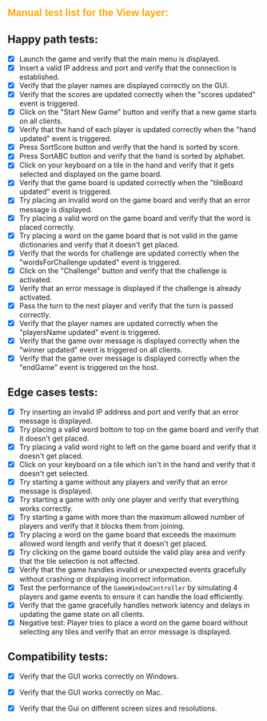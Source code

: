 <h1  style="color: #FFA500; font-family: 'Arial Black', sans-serif; font-size: 20px;">Manual test list for the View layer:</h1>

## Happy path tests:

-[x] Launch the game and verify that the main menu is displayed.
-[x] Insert a valid IP address and port and verify that the connection is established.
-[x] Verify that the player names are displayed correctly on the GUI.
-[x] Verify that the scores are updated correctly when the "scores updated" event is triggered.
-[x] Click on the "Start New Game" button and verify that a new game starts on all clients.
-[x] Verify that the hand of each player is updated correctly when the "hand updated" event is triggered.
-[x] Press SortScore button and verify that the hand is sorted by score.
-[x] Press SortABC button and verify that the hand is sorted by alphabet.
-[x] Click on your keyboard on a tile in the hand and verify that it gets selected and displayed on the game board.
-[x] Verify that the game board is updated correctly when the "tileBoard updated" event is triggered.
-[x] Try placing an invalid word on the game board and verify that an error message is displayed.
-[x] Try placing a valid word on the game board and verify that the word is placed correctly.
-[x] Try placing a word on the game board that is not valid in the game dictionaries and verify that it doesn't get
 placed.
-[x] Verify that the words for challenge are updated correctly when the "wordsForChallenge updated" event is triggered.
-[x] Click on the "Challenge" button and verify that the challenge is activated.
-[x] Verify that an error message is displayed if the challenge is already activated.
-[x] Pass the turn to the next player and verify that the turn is passed correctly.
-[x] Verify that the player names are updated correctly when the "playersName updated" event is triggered.
-[x] Verify that the game over message is displayed correctly when the "winner updated" event is triggered on all
 clients.
-[x] Verify that the game over message is displayed correctly when the "endGame" event is triggered on the host.

## Edge cases tests:

-[x] Try inserting an invalid IP address and port and verify that an error message is displayed.
-[x] Try placing a valid word bottom to top on the game board and verify that it doesn't get placed.
-[x] Try placing a valid word right to left on the game board and verify that it doesn't get placed.
-[x] Click on your keyboard on a tile which isn't in the hand and verify that it doesn't get selected.
-[x] Try starting a game without any players and verify that an error message is displayed.
-[x] Try starting a game with only one player and verify that everything works correctly.
-[x] Try starting a game with more than the maximum allowed number of players and verify that it blocks them from
 joining.
-[x] Try placing a word on the game board that exceeds the maximum allowed word length and verify that it doesn't get
 placed.
-[x] Try clicking on the game board outside the valid play area and verify that the tile selection is not affected.
-[x] Verify that the game handles invalid or unexpected events gracefully without crashing or displaying incorrect
 information.
-[x] Test the performance of the `GameWindowController` by simulating 4 players and game events to
 ensure it can handle the load efficiently.
-[x] Verify that the game gracefully handles network latency and delays in updating the game state on all clients.
-[x] Negative test: Player tries to place a word on the game board without selecting any tiles and verify that an error
 message is displayed.

## Compatibility tests:
-[x] Verify that the GUI works correctly on Windows.
-[x] Verify that the GUI works correctly on Mac.
-[x] Verify that the Gui on different screen sizes and resolutions.





